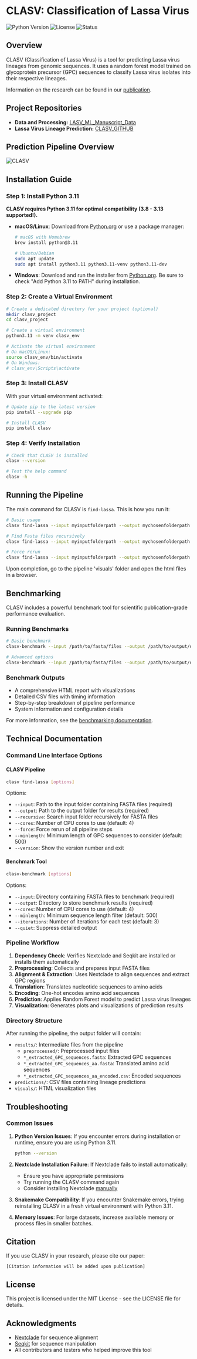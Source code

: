 # CLASV: Classification of Lassa Virus

![Python Version](https://img.shields.io/badge/python-3.11-blue.svg)
![License](https://img.shields.io/badge/license-MIT-green.svg)
![Status](https://img.shields.io/badge/status-stable-brightgreen.svg)

## Overview
CLASV (Classification of Lassa Virus) is a tool for predicting Lassa virus lineages from genomic sequences. It uses a random forest model trained on glycoprotein precursor (GPC) sequences to classify Lassa virus isolates into their respective lineages.

Information on the research can be found in our [publication](#).

## Project Repositories
- **Data and Processing:** [LASV_ML_Manuscript_Data](https://github.com/JoiRichi/LASV_ML_manuscript_data)
- **Lassa Virus Lineage Prediction:** [CLASV_GITHUB](https://github.com/JoiRichi/CLASV)

## Prediction Pipeline Overview
![CLASV](predflow_updated.png)

##  Installation Guide 

### Step 1: Install Python 3.11
**CLASV requires Python 3.11 for optimal compatibility (3.8 - 3.13 supported!).**

- **macOS/Linux**: Download from [Python.org](https://www.python.org/downloads/release/python-3110/) or use a package manager:
  ```sh
  # macOS with Homebrew
  brew install python@3.11
  
  # Ubuntu/Debian
  sudo apt update
  sudo apt install python3.11 python3.11-venv python3.11-dev
  ```

- **Windows**: Download and run the installer from [Python.org](https://www.python.org/downloads/release/python-3110/). Be sure to check "Add Python 3.11 to PATH" during installation.

### Step 2: Create a Virtual Environment
```sh
# Create a dedicated directory for your project (optional)
mkdir clasv_project
cd clasv_project

# Create a virtual environment
python3.11 -m venv clasv_env

# Activate the virtual environment
# On macOS/Linux:
source clasv_env/bin/activate
# On Windows:
# clasv_env\Scripts\activate
```

### Step 3: Install CLASV
With your virtual environment activated:
```sh
# Update pip to the latest version
pip install --upgrade pip

# Install CLASV
pip install clasv
```

### Step 4: Verify Installation
```sh
# Check that CLASV is installed
clasv --version

# Test the help command
clasv -h
```

## Running the Pipeline

The main command for CLASV is `find-lassa`. This is how you run it:

```sh
# Basic usage
clasv find-lassa --input myinputfolderpath --output mychosenfolderpath --cores 4 --minlength 500

# Find Fasta files recursively
clasv find-lassa --input myinputfolderpath --output mychosenfolderpath --cores 4 --recursive 

# Force rerun
clasv find-lassa --input myinputfolderpath --output mychosenfolderpath --cores 4 --force
```

Upon completion, go to the pipeline 'visuals' folder and open the html files in a browser.

## Benchmarking

CLASV includes a powerful benchmark tool for scientific publication-grade performance evaluation.

### Running Benchmarks

```sh
# Basic benchmark
clasv-benchmark --input /path/to/fasta/files --output /path/to/output/dir

# Advanced options
clasv-benchmark --input /path/to/fasta/files --output /path/to/output/dir --cores 8 --iterations 5
```

### Benchmark Outputs

- A comprehensive HTML report with visualizations
- Detailed CSV files with timing information
- Step-by-step breakdown of pipeline performance
- System information and configuration details

For more information, see the [benchmarking documentation](tools/README-benchmark.md).

## Technical Documentation

### Command Line Interface Options

#### CLASV Pipeline
```sh
clasv find-lassa [options]
```
Options:
- `--input`: Path to the input folder containing FASTA files (required)
- `--output`: Path to the output folder for results (required)
- `--recursive`: Search input folder recursively for FASTA files
- `--cores`: Number of CPU cores to use (default: 4)
- `--force`: Force rerun of all pipeline steps
- `--minlength`: Minimum length of GPC sequences to consider (default: 500)
- `--version`: Show the version number and exit

#### Benchmark Tool
```sh
clasv-benchmark [options]
```
Options:
- `--input`: Directory containing FASTA files to benchmark (required)
- `--output`: Directory to store benchmark results (required)
- `--cores`: Number of CPU cores to use (default: 4)
- `--minlength`: Minimum sequence length filter (default: 500)
- `--iterations`: Number of iterations for each test (default: 3)
- `--quiet`: Suppress detailed output

### Pipeline Workflow
1. **Dependency Check**: Verifies Nextclade and Seqkit are installed or installs them automatically
2. **Preprocessing**: Collects and prepares input FASTA files
3. **Alignment & Extraction**: Uses Nextclade to align sequences and extract GPC regions
4. **Translation**: Translates nucleotide sequences to amino acids
5. **Encoding**: One-hot encodes amino acid sequences
6. **Prediction**: Applies Random Forest model to predict Lassa virus lineages
7. **Visualization**: Generates plots and visualizations of prediction results

### Directory Structure
After running the pipeline, the output folder will contain:
- `results/`: Intermediate files from the pipeline
  - `preprocessed/`: Preprocessed input files
  - `*_extracted_GPC_sequences.fasta`: Extracted GPC sequences
  - `*_extracted_GPC_sequences_aa.fasta`: Translated amino acid sequences
  - `*_extracted_GPC_sequences_aa_encoded.csv`: Encoded sequences
- `predictions/`: CSV files containing lineage predictions
- `visuals/`: HTML visualization files

## Troubleshooting

### Common Issues

1. **Python Version Issues**: If you encounter errors during installation or runtime, ensure you are using Python 3.11.
   ```sh
   python --version
   ```

2. **Nextclade Installation Failure**: If Nextclade fails to install automatically:
   - Ensure you have appropriate permissions
   - Try running the CLASV command again
   - Consider installing Nextclade [manually](https://docs.nextstrain.org/projects/nextclade/en/stable/user/nextclade-cli.html)

3. **Snakemake Compatibility**: If you encounter Snakemake errors, trying reinstalling CLASV in a fresh virtual environment with Python 3.11.

4. **Memory Issues**: For large datasets, increase available memory or process files in smaller batches.

## Citation

If you use CLASV in your research, please cite our paper:

```
[Citation information will be added upon publication]
```

## License

This project is licensed under the MIT License - see the LICENSE file for details.

## Acknowledgments

- [Nextclade](https://docs.nextstrain.org/projects/nextclade/en/stable/) for sequence alignment
- [Seqkit](https://bioinf.shenwei.me/seqkit/) for sequence manipulation
- All contributors and testers who helped improve this tool 